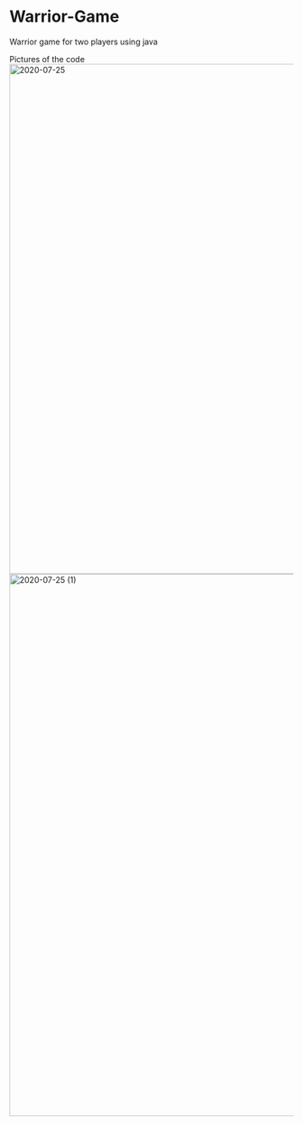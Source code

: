 # Warrior-Game
Warrior game for two players using java

Pictures of the code
<img width="903" alt="2020-07-25" src="https://user-images.githubusercontent.com/60407634/88452534-906af400-ce2d-11ea-9fa4-6a0db61cd308.png">
<img width="960" alt="2020-07-25 (1)" src="https://user-images.githubusercontent.com/60407634/88452545-aa0c3b80-ce2d-11ea-819b-7bff1ca701f0.png">


